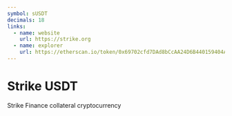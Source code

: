 ```yaml
---
symbol: sUSDT
decimals: 18
links:
  - name: website
    url: https://strike.org
  - name: explorer
    url: https://etherscan.io/token/0x69702cfd7DAd8bCcAA24D6B440159404AAA140F5
---
```


# Strike USDT

Strike Finance collateral cryptocurrency
